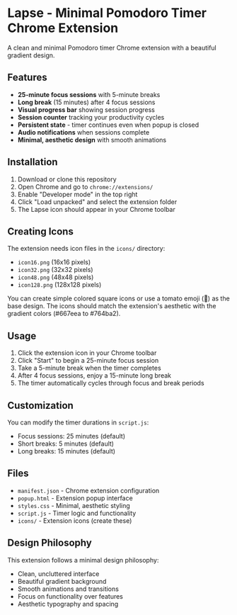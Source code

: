 # Lapse - Minimal Pomodoro Timer Chrome Extension

A clean and minimal Pomodoro timer Chrome extension with a beautiful gradient design.

## Features

- **25-minute focus sessions** with 5-minute breaks
- **Long break** (15 minutes) after 4 focus sessions
- **Visual progress bar** showing session progress
- **Session counter** tracking your productivity cycles
- **Persistent state** - timer continues even when popup is closed
- **Audio notifications** when sessions complete
- **Minimal, aesthetic design** with smooth animations

## Installation

1. Download or clone this repository
2. Open Chrome and go to `chrome://extensions/`
3. Enable "Developer mode" in the top right
4. Click "Load unpacked" and select the extension folder
5. The Lapse icon should appear in your Chrome toolbar

## Creating Icons

The extension needs icon files in the `icons/` directory:

- `icon16.png` (16x16 pixels)
- `icon32.png` (32x32 pixels)
- `icon48.png` (48x48 pixels)
- `icon128.png` (128x128 pixels)

You can create simple colored square icons or use a tomato emoji (🍅) as the base design. The icons should match the extension's aesthetic with the gradient colors (#667eea to #764ba2).

## Usage

1. Click the extension icon in your Chrome toolbar
2. Click "Start" to begin a 25-minute focus session
3. Take a 5-minute break when the timer completes
4. After 4 focus sessions, enjoy a 15-minute long break
5. The timer automatically cycles through focus and break periods

## Customization

You can modify the timer durations in `script.js`:

- Focus sessions: 25 minutes (default)
- Short breaks: 5 minutes (default)
- Long breaks: 15 minutes (default)

## Files

- `manifest.json` - Chrome extension configuration
- `popup.html` - Extension popup interface
- `styles.css` - Minimal, aesthetic styling
- `script.js` - Timer logic and functionality
- `icons/` - Extension icons (create these)

## Design Philosophy

This extension follows a minimal design philosophy:

- Clean, uncluttered interface
- Beautiful gradient background
- Smooth animations and transitions
- Focus on functionality over features
- Aesthetic typography and spacing
